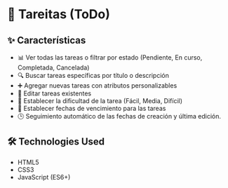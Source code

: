 # 📝 Tareitas (ToDo)

## ✨ Características

- 📊 Ver todas las tareas o filtrar por estado (Pendiente, En curso, Completada, Cancelada)
- 🔍 Buscar tareas específicas por título o descripción
- ➕ Agregar nuevas tareas con atributos personalizables
- 📝 Editar tareas existentes
- 🌟 Establecer la dificultad de la tarea (Fácil, Media, Difícil)
- 📅 Establecer fechas de vencimiento para las tareas
- 🕒 Seguimiento automático de las fechas de creación y última edición.

## 🛠️ Technologies Used

- HTML5
- CSS3
- JavaScript (ES6+)
